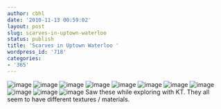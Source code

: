 ```yaml
---
author: cbhl
date: '2010-11-13 00:59:02'
layout: post
slug: scarves-in-uptown-waterloo
status: publish
title: 'Scarves in Uptown Waterloo '
wordpress_id: '718'
categories:
- '365'
---
```


![image](http://blog.azuresky.ca/blog/wp-content/uploads/2010/11/wpid-IMG_20101112_161338.jpg)
![image](http://blog.azuresky.ca/blog/wp-content/uploads/2010/11/wpid-IMG_20101112_161357.jpg)
![image](http://blog.azuresky.ca/blog/wp-content/uploads/2010/11/wpid-IMG_20101112_165002.jpg)
![image](http://blog.azuresky.ca/blog/wp-content/uploads/2010/11/wpid-IMG_20101112_165015.jpg)
![image](http://blog.azuresky.ca/blog/wp-content/uploads/2010/11/wpid-IMG_20101112_165023.jpg)
![image](http://blog.azuresky.ca/blog/wp-content/uploads/2010/11/wpid-IMG_20101112_165100.jpg)
![image](http://blog.azuresky.ca/blog/wp-content/uploads/2010/11/wpid-IMG_20101112_165114.jpg)
![image](http://blog.azuresky.ca/blog/wp-content/uploads/2010/11/wpid-IMG_20101112_165159.jpg)
![image](http://blog.azuresky.ca/blog/wp-content/uploads/2010/11/wpid-IMG_20101112_165105.jpg)
![image](http://blog.azuresky.ca/blog/wp-content/uploads/2010/11/wpid-IMG_20101112_165237.jpg)
![image](http://blog.azuresky.ca/blog/wp-content/uploads/2010/11/wpid-IMG_20101112_165400.jpg)
Saw these while exploring with KT. They all seem to have different
textures / materials.
